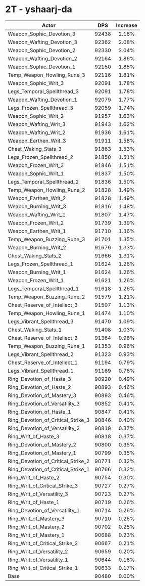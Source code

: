 # 2T - yshaarj-da
| Actor | DPS | Increase |
|---|:---:|:---:|
|Weapon_Sophic_Devotion_3|92438|2.16%|
|Weapon_Wafting_Devotion_3|92362|2.08%|
|Weapon_Sophic_Devotion_2|92330|2.04%|
|Weapon_Wafting_Devotion_2|92164|1.86%|
|Weapon_Sophic_Devotion_1|92150|1.85%|
|Temp_Weapon_Howling_Rune_3|92116|1.81%|
|Weapon_Sophic_Writ_3|92091|1.78%|
|Legs_Temporal_Spellthread_3|92091|1.78%|
|Weapon_Wafting_Devotion_1|92079|1.77%|
|Legs_Frozen_Spellthread_3|92059|1.74%|
|Weapon_Sophic_Writ_2|91957|1.63%|
|Weapon_Wafting_Writ_3|91943|1.62%|
|Weapon_Wafting_Writ_2|91936|1.61%|
|Weapon_Earthen_Writ_3|91911|1.58%|
|Chest_Waking_Stats_3|91863|1.53%|
|Legs_Frozen_Spellthread_2|91850|1.51%|
|Weapon_Frozen_Writ_3|91846|1.51%|
|Weapon_Sophic_Writ_1|91837|1.50%|
|Legs_Temporal_Spellthread_2|91836|1.50%|
|Temp_Weapon_Howling_Rune_2|91828|1.49%|
|Weapon_Earthen_Writ_2|91828|1.49%|
|Weapon_Burning_Writ_3|91816|1.48%|
|Weapon_Wafting_Writ_1|91807|1.47%|
|Weapon_Frozen_Writ_2|91739|1.39%|
|Weapon_Earthen_Writ_1|91710|1.36%|
|Temp_Weapon_Buzzing_Rune_3|91701|1.35%|
|Weapon_Burning_Writ_2|91679|1.33%|
|Chest_Waking_Stats_2|91666|1.31%|
|Legs_Frozen_Spellthread_1|91624|1.26%|
|Weapon_Burning_Writ_1|91624|1.26%|
|Weapon_Frozen_Writ_1|91621|1.26%|
|Legs_Temporal_Spellthread_1|91618|1.26%|
|Temp_Weapon_Buzzing_Rune_2|91579|1.21%|
|Chest_Reserve_of_Intellect_3|91507|1.13%|
|Temp_Weapon_Howling_Rune_1|91474|1.10%|
|Legs_Vibrant_Spellthread_3|91470|1.09%|
|Chest_Waking_Stats_1|91408|1.03%|
|Chest_Reserve_of_Intellect_2|91364|0.98%|
|Temp_Weapon_Buzzing_Rune_1|91353|0.96%|
|Legs_Vibrant_Spellthread_2|91323|0.93%|
|Chest_Reserve_of_Intellect_1|91194|0.79%|
|Legs_Vibrant_Spellthread_1|91169|0.76%|
|Ring_Devotion_of_Haste_3|90920|0.49%|
|Ring_Devotion_of_Haste_2|90893|0.46%|
|Ring_Devotion_of_Mastery_3|90893|0.46%|
|Ring_Devotion_of_Versatility_3|90852|0.41%|
|Ring_Devotion_of_Haste_1|90847|0.41%|
|Ring_Devotion_of_Critical_Strike_3|90846|0.40%|
|Ring_Devotion_of_Versatility_2|90819|0.37%|
|Ring_Writ_of_Haste_3|90818|0.37%|
|Ring_Devotion_of_Mastery_2|90800|0.35%|
|Ring_Devotion_of_Mastery_1|90799|0.35%|
|Ring_Devotion_of_Critical_Strike_2|90771|0.32%|
|Ring_Devotion_of_Critical_Strike_1|90766|0.32%|
|Ring_Writ_of_Haste_2|90754|0.30%|
|Ring_Writ_of_Critical_Strike_3|90727|0.27%|
|Ring_Writ_of_Versatility_3|90723|0.27%|
|Ring_Writ_of_Haste_1|90719|0.26%|
|Ring_Devotion_of_Versatility_1|90714|0.26%|
|Ring_Writ_of_Mastery_3|90710|0.25%|
|Ring_Writ_of_Mastery_2|90702|0.25%|
|Ring_Writ_of_Mastery_1|90688|0.23%|
|Ring_Writ_of_Critical_Strike_2|90667|0.21%|
|Ring_Writ_of_Versatility_2|90659|0.20%|
|Ring_Writ_of_Versatility_1|90644|0.18%|
|Ring_Writ_of_Critical_Strike_1|90633|0.17%|
|Base|90480|0.00%|
